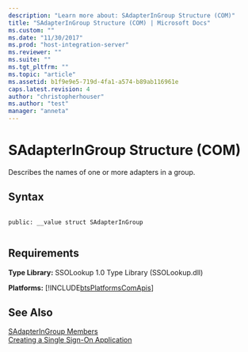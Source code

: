 ```yaml
---
description: "Learn more about: SAdapterInGroup Structure (COM)"
title: "SAdapterInGroup Structure (COM) | Microsoft Docs"
ms.custom: ""
ms.date: "11/30/2017"
ms.prod: "host-integration-server"
ms.reviewer: ""
ms.suite: ""
ms.tgt_pltfrm: ""
ms.topic: "article"
ms.assetid: b1f9e9e5-719d-4fa1-a574-b89ab116961e
caps.latest.revision: 4
author: "christopherhouser"
ms.author: "test"
manager: "anneta"
---
```

# SAdapterInGroup Structure (COM)
Describes the names of one or more adapters in a group.  
  
## Syntax  
  
```  
  
public: __value struct SAdapterInGroup  
  
```  
  
## Requirements  
 **Type Library:** SSOLookup 1.0 Type Library (SSOLookup.dll)  
  
 **Platforms:**  [!INCLUDE[btsPlatformsComApis](../includes/btsplatformscomapis-md.md)]  
  
## See Also  
 [SAdapterInGroup Members](../esso/sadapteringroup-members.md)   
 [Creating a Single Sign-On Application](../esso/creating-a-single-sign-on-application.md)
